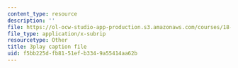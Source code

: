 ```yaml
---
content_type: resource
description: ''
file: https://ol-ocw-studio-app-production.s3.amazonaws.com/courses/18-06sc-linear-algebra-fall-2011/f5bb225dfb8151efb3349a55414aa62b_UCc9q_cAhho.vtt
file_type: application/x-subrip
resourcetype: Other
title: 3play caption file
uid: f5bb225d-fb81-51ef-b334-9a55414aa62b
---
```

